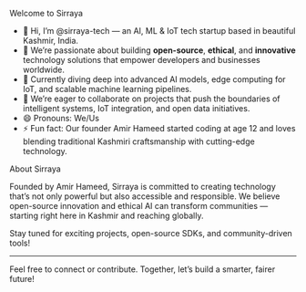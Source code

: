 Welcome to Sirraya


- 👋 Hi, I’m @sirraya-tech — an AI, ML & IoT tech startup based in beautiful Kashmir, India.
- 👀 We’re passionate about building **open-source**, **ethical**, and **innovative** technology solutions that empower developers and businesses worldwide.
- 🌱 Currently diving deep into advanced AI models, edge computing for IoT, and scalable machine learning pipelines.
- 💞️ We’re eager to collaborate on projects that push the boundaries of intelligent systems, IoT integration, and open data initiatives.
- 😄 Pronouns: We/Us
- ⚡ Fun fact: Our founder Amir Hameed started coding at age 12 and loves blending traditional Kashmiri craftsmanship with cutting-edge technology.



About Sirraya

Founded by Amir Hameed, Sirraya is committed to creating technology that’s not only powerful but also accessible and responsible. We believe open-source innovation and ethical AI can transform communities — starting right here in Kashmir and reaching globally.

Stay tuned for exciting projects, open-source SDKs, and community-driven tools!

---

Feel free to connect or contribute. Together, let’s build a smarter, fairer future! 

